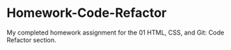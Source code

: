 # Homework-Code-Refactor
My completed homework assignment for the 01 HTML, CSS, and Git: Code Refactor section. 
